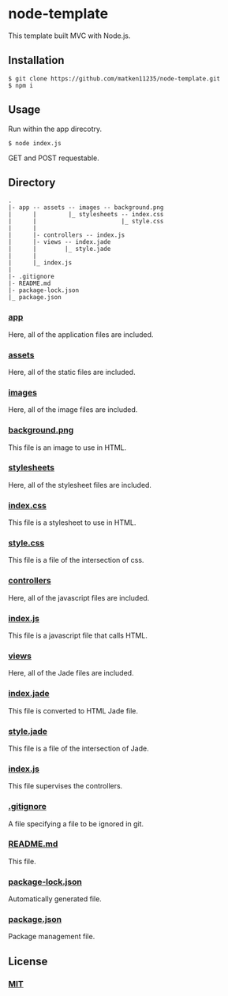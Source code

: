 # node-template

This template built MVC with Node.js.

## Installation

```
$ git clone https://github.com/matken11235/node-template.git
$ npm i
```

## Usage

Run within the app direcotry.

```
$ node index.js
```

GET and POST requestable.

## Directory

```
.
|- app -- assets -- images -- background.png
|      |         |_ stylesheets -- index.css
|      |                        |_ style.css
|      |
|      |- controllers -- index.js
|      |- views -- index.jade
|      |        |_ style.jade
|      |
|      |_ index.js
|
|- .gitignore
|- README.md
|- package-lock.json
|_ package.json
```

### [app](./app/)
Here, all of the application files are included.

### [assets](./app/assets/)
Here, all of the static files are included.

### [images](./app/assets/images/)
Here, all of the image files are included.

### [background.png](./app/assets/images/background.png)
This file is an image to use in HTML.

### [stylesheets](./app/assets/stylesheets/)
Here, all of the stylesheet files are included.

### [index.css](./app/assets/stylesheets/index.css)
This file is a stylesheet to use in HTML.

### [style.css](./app/assets/stylesheets/style.css)
This file is a file of the intersection of css.

### [controllers](./app/controllers/)
Here, all of the javascript files are included.

### [index.js](./app/controllers/index.js)
This file is a javascript file that calls HTML.

### [views](./app/views/)
Here, all of the Jade files are included.

### [index.jade](./app/views/index.jade)
This file is converted to HTML Jade file.

### [style.jade](./app/view/style.jade)
This file is a file of the intersection of Jade.

### [index.js](./app/index.js)
This file supervises the controllers.

### [.gitignore](./.gitignore)
A file specifying a file to be ignored in git.

### [README.md](./README.md)
This file.

### [package-lock.json](./package-lock.json)
Automatically generated file.

### [package.json](./package.json)
Package management file.

## License
### [MIT](./LICENSE)